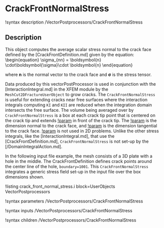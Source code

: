 # CrackFrontNormalStress

!syntax description /VectorPostprocessors/CrackFrontNormalStress

## Description

This object computes the average scalar stress normal to the crack face defined by the [CrackFrontDefinition.md] given by the equation:
\begin{equation}
\sigma_{nn} = \boldsymbol{n} \cdot\boldsymbol{\sigma}\cdot \boldsymbol{n}
\end{equation}

where $\boldsymbol{n}$ is the normal vector to the crack face and $\boldsymbol{\sigma}$ is the stress tensor.

Data produced by this vectorPostProcessor is used in conjunction with the [InteractionIntegral.md] in the XFEM module by the `MeshCut2DFractureUserObject` to grow cracks. The `CrackFrontNormalStress` is useful for extending cracks near free surfaces where the interaction integrals computing `KI` and `KII` are reduced when the integration domain intersects the free surface.  The volume being averaged over by `CrackFrontNormalStress` is a box at each crack tip point that is centered on the crack tip and extends [!param](/VectorPostprocessors/CrackFrontNormalStress/box_length) in front of the crack tip.  The [!param](/VectorPostprocessors/CrackFrontNormalStress/box_height) is the dimension normal to the crack face, and [!param](/VectorPostprocessors/CrackFrontNormalStress/box_width) is the dimension tangential to the crack face.  [!param](/VectorPostprocessors/CrackFrontNormalStress/box_width) is not used in 2D problems.  Unlike the other stress integrals, like the [InteractionIntegral.md], that use the [CrackFrontDefinition.md], `CrackFrontNormalStress` is not set-up by the [/DomainIntegralAction.md].

In the following input file example, the mesh consists of a 3D plate with a hole in the middle. The CrackFrontDefinition defines crack points around the center line of the hole, `boundary=1001`. This `CrackFrontNormalStress` integrates a generic stress field set-up in the input file over the box dimensions shown.

!listing crack_front_normal_stress.i block=UserObjects VectorPostprocessors

!syntax parameters /VectorPostprocessors/CrackFrontNormalStress

!syntax inputs /VectorPostprocessors/CrackFrontNormalStress

!syntax children /VectorPostprocessors/CrackFrontNormalStress
